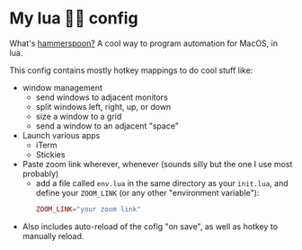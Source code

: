 # My lua 🔨🥄 config

What's [hammerspoon?](https://www.hammerspoon.org/) A cool way to program automation for MacOS, in lua.

This config contains mostly hotkey mappings to do cool stuff like:
- window management
  - send windows to adjacent monitors
  - split windows left, right, up, or down
  - size a window to a grid
  - send a window to an adjacent "space"
- Launch various apps
  - iTerm
  - Stickies
- Paste zoom link wherever, whenever (sounds silly but the one I use most probably)
  - add a file called `env.lua` in the same directory as your `init.lua`, and define your `ZOOM_LINK` (or any other "environment variable"):
    ```lua
    ZOOM_LINK="your zoom link"
    ```
- Also includes auto-reload of the cofig "on save", as well as hotkey to manually reload.
